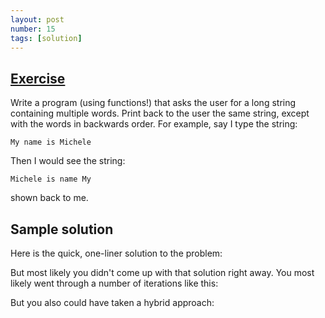 ```yaml
---
layout: post
number: 15
tags: [solution]
---
```



## [Exercise](http://practicepython.blogspot.co.il/2014/05/exercise-14-reverse-word-order.html)

Write a program (using functions!) that asks the user for a long string containing multiple words. Print back to the user the same string, except with the words in backwards order. For example, say I type the string: 

```
My name is Michele
```

Then I would see the string: 

```
Michele is name My
```

shown back to me.

## Sample solution

Here is the quick, one-liner solution to the problem: 

<script src="https://gist.github.com/anonymous/2baf03ac1147bf767455.js"></script>

But most likely you didn't come up with that solution right away. You most likely went through a number of iterations like this: 

<script src="https://gist.github.com/prgrm/06d70e6d0f2d03257e9c.js"></script>

But you also could have taken a hybrid approach: 

<script src="https://gist.github.com/Shad0walker/c8cd4e52d11c8e6aa3b5.js"></script>